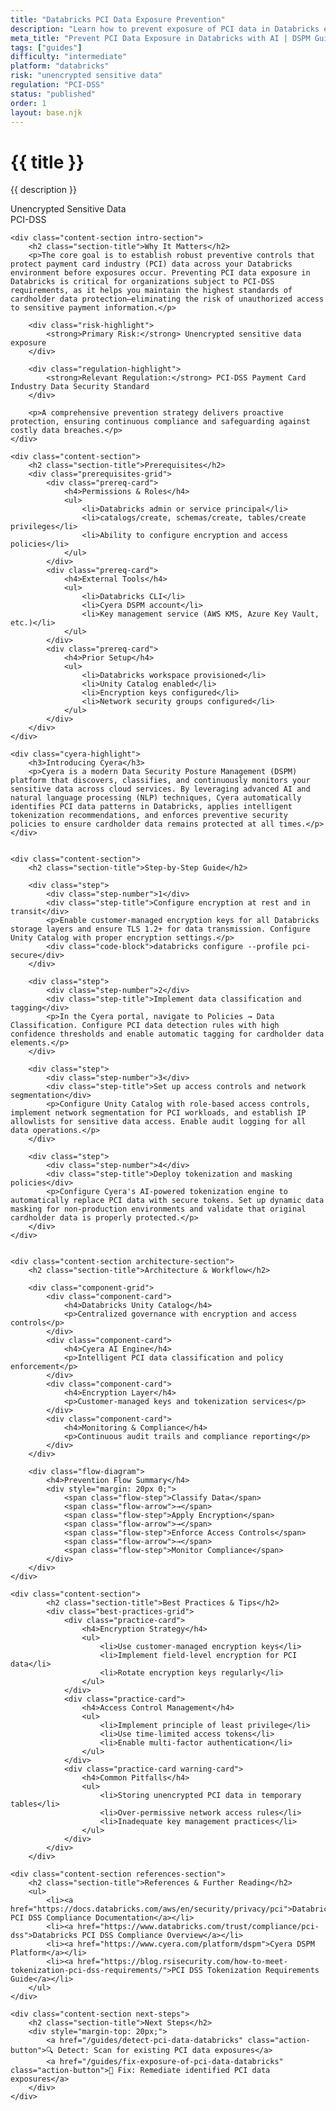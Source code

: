```yaml
---
title: "Databricks PCI Data Exposure Prevention"
description: "Learn how to prevent exposure of PCI data in Databricks environments. Follow step-by-step guidance for PCI-DSS compliance."
meta_title: "Prevent PCI Data Exposure in Databricks with AI | DSPM Guide"
tags: ["guides"]
difficulty: "intermediate"
platform: "databricks"
risk: "unencrypted sensitive data"
regulation: "PCI-DSS"
status: "published"
order: 1
layout: base.njk
---
```


<div class="container">
    <div class="header">
        <h1>{{ title }}</h1>
        <p>{{ description }}</p>
        <div class="badge">Unencrypted Sensitive Data</div>
        <div class="badge regulation">PCI-DSS</div>
    </div>

    <div class="content-section intro-section">
        <h2 class="section-title">Why It Matters</h2>
        <p>The core goal is to establish robust preventive controls that protect payment card industry (PCI) data across your Databricks environment before exposures occur. Preventing PCI data exposure in Databricks is critical for organizations subject to PCI-DSS requirements, as it helps you maintain the highest standards of cardholder data protection—eliminating the risk of unauthorized access to sensitive payment information.</p>
        
        <div class="risk-highlight">
            <strong>Primary Risk:</strong> Unencrypted sensitive data exposure
        </div>
        
        <div class="regulation-highlight">
            <strong>Relevant Regulation:</strong> PCI-DSS Payment Card Industry Data Security Standard
        </div>
        
        <p>A comprehensive prevention strategy delivers proactive protection, ensuring continuous compliance and safeguarding against costly data breaches.</p>
    </div>

    <div class="content-section">
        <h2 class="section-title">Prerequisites</h2>
        <div class="prerequisites-grid">
            <div class="prereq-card">
                <h4>Permissions & Roles</h4>
                <ul>
                    <li>Databricks admin or service principal</li>
                    <li>catalogs/create, schemas/create, tables/create privileges</li>
                    <li>Ability to configure encryption and access policies</li>
                </ul>
            </div>
            <div class="prereq-card">
                <h4>External Tools</h4>
                <ul>
                    <li>Databricks CLI</li>
                    <li>Cyera DSPM account</li>
                    <li>Key management service (AWS KMS, Azure Key Vault, etc.)</li>
                </ul>
            </div>
            <div class="prereq-card">
                <h4>Prior Setup</h4>
                <ul>
                    <li>Databricks workspace provisioned</li>
                    <li>Unity Catalog enabled</li>
                    <li>Encryption keys configured</li>
                    <li>Network security groups configured</li>
                </ul>
            </div>
        </div>
    </div>
	
    <div class="cyera-highlight">
        <h3>Introducing Cyera</h3>
        <p>Cyera is a modern Data Security Posture Management (DSPM) platform that discovers, classifies, and continuously monitors your sensitive data across cloud services. By leveraging advanced AI and natural language processing (NLP) techniques, Cyera automatically identifies PCI data patterns in Databricks, applies intelligent tokenization recommendations, and enforces preventive security policies to ensure cardholder data remains protected at all times.</p>
    </div>
	

    <div class="content-section">
        <h2 class="section-title">Step-by-Step Guide</h2>
        
        <div class="step">
            <div class="step-number">1</div>
            <div class="step-title">Configure encryption at rest and in transit</div>
            <p>Enable customer-managed encryption keys for all Databricks storage layers and ensure TLS 1.2+ for data transmission. Configure Unity Catalog with proper encryption settings.</p>
            <div class="code-block">databricks configure --profile pci-secure</div>
        </div>

        <div class="step">
            <div class="step-number">2</div>
            <div class="step-title">Implement data classification and tagging</div>
            <p>In the Cyera portal, navigate to Policies → Data Classification. Configure PCI data detection rules with high confidence thresholds and enable automatic tagging for cardholder data elements.</p>
        </div>

        <div class="step">
            <div class="step-number">3</div>
            <div class="step-title">Set up access controls and network segmentation</div>
            <p>Configure Unity Catalog with role-based access controls, implement network segmentation for PCI workloads, and establish IP allowlists for sensitive data access. Enable audit logging for all data operations.</p>
        </div>

        <div class="step">
            <div class="step-number">4</div>
            <div class="step-title">Deploy tokenization and masking policies</div>
            <p>Configure Cyera's AI-powered tokenization engine to automatically replace PCI data with secure tokens. Set up dynamic data masking for non-production environments and validate that original cardholder data is properly protected.</p>
        </div>
    </div>


    <div class="content-section architecture-section">
        <h2 class="section-title">Architecture & Workflow</h2>
        
        <div class="component-grid">
            <div class="component-card">
                <h4>Databricks Unity Catalog</h4>
                <p>Centralized governance with encryption and access controls</p>
            </div>
            <div class="component-card">
                <h4>Cyera AI Engine</h4>
                <p>Intelligent PCI data classification and policy enforcement</p>
            </div>
            <div class="component-card">
                <h4>Encryption Layer</h4>
                <p>Customer-managed keys and tokenization services</p>
            </div>
            <div class="component-card">
                <h4>Monitoring & Compliance</h4>
                <p>Continuous audit trails and compliance reporting</p>
            </div>
        </div>

        <div class="flow-diagram">
            <h4>Prevention Flow Summary</h4>
            <div style="margin: 20px 0;">
                <span class="flow-step">Classify Data</span>
                <span class="flow-arrow">→</span>
                <span class="flow-step">Apply Encryption</span>
                <span class="flow-arrow">→</span>
                <span class="flow-step">Enforce Access Controls</span>
                <span class="flow-arrow">→</span>
                <span class="flow-step">Monitor Compliance</span>
            </div>
        </div>
    </div>

	<div class="content-section">
	        <h2 class="section-title">Best Practices & Tips</h2>
	        <div class="best-practices-grid">
	            <div class="practice-card">
	                <h4>Encryption Strategy</h4>
	                <ul>
	                    <li>Use customer-managed encryption keys</li>
	                    <li>Implement field-level encryption for PCI data</li>
	                    <li>Rotate encryption keys regularly</li>
	                </ul>
	            </div>
	            <div class="practice-card">
	                <h4>Access Control Management</h4>
	                <ul>
	                    <li>Implement principle of least privilege</li>
	                    <li>Use time-limited access tokens</li>
	                    <li>Enable multi-factor authentication</li>
	                </ul>
	            </div>
	            <div class="practice-card warning-card">
	                <h4>Common Pitfalls</h4>
	                <ul>
	                    <li>Storing unencrypted PCI data in temporary tables</li>
	                    <li>Over-permissive network access rules</li>
	                    <li>Inadequate key management practices</li>
	                </ul>
	            </div>
	        </div>
	    </div>

    <div class="content-section references-section">
        <h2 class="section-title">References & Further Reading</h2>
        <ul>
            <li><a href="https://docs.databricks.com/aws/en/security/privacy/pci">Databricks PCI DSS Compliance Documentation</a></li>
            <li><a href="https://www.databricks.com/trust/compliance/pci-dss">Databricks PCI DSS Compliance Overview</a></li>
            <li><a href="https://www.cyera.com/platform/dspm">Cyera DSPM Platform</a></li>
            <li><a href="https://blog.rsisecurity.com/how-to-meet-tokenization-pci-dss-requirements/">PCI DSS Tokenization Requirements Guide</a></li>
        </ul>
    </div>

    <div class="content-section next-steps">
        <h2 class="section-title">Next Steps</h2>
        <div style="margin-top: 20px;">
            <a href="/guides/detect-pci-data-databricks" class="action-button">🔍 Detect: Scan for existing PCI data exposures</a>
            <a href="/guides/fix-exposure-of-pci-data-databricks" class="action-button">🔧 Fix: Remediate identified PCI data exposures</a>
        </div>
    </div>
</div>
